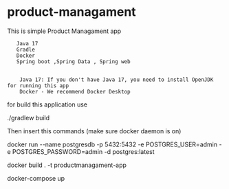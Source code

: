# product-managament

 This is simple Product Managament app   
     
	   Java 17
	   Gradle
	   Docker 
	   Spring boot ,Spring Data , Spring web 
	   

		Java 17: If you don't have Java 17, you need to install OpenJDK for running this app
		Docker - We recommend Docker Desktop

  for build this application use 
  
  
./gradlew build


Then insert this commands (make sure docker daemon is on) 

docker run --name postgresdb -p 5432:5432 -e POSTGRES_USER=admin -e POSTGRES_PASSWORD=admin -d postgres:latest

docker build . -t productmanagament-app

docker-compose up